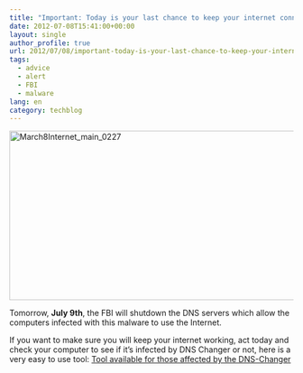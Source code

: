 ```yaml
---
title: "Important: Today is your last chance to keep your internet connection"
date: 2012-07-08T15:41:00+00:00
layout: single
author_profile: true
url: 2012/07/08/important-today-is-your-last-chance-to-keep-your-internet-connection/
tags:
  - advice
  - alert
  - FBI
  - malware
lang: en
category: techblog
---
```

<a href="http://lh6.ggpht.com/-lra1MhQaWNs/T_mjIjxGARI/AAAAAAAAGak/An-IiSoRXj0/s1600-h/March8Internet_main_0227%25255B4%25255D.jpg" target="_blank"><img title="March8Internet_main_0227" border="0" alt="March8Internet_main_0227" src="http://lh6.ggpht.com/-11F5JCQ2R1A/T_mjLz1ZY7I/AAAAAAAAGas/oCkrkouoXxo/March8Internet_main_0227_thumb%25255B2%25255D.jpg?imgmax=800" width="530" height="300" /></a>

Tomorrow, **July 9th**, the FBI will shutdown the DNS servers which allow the computers infected with this malware to use the Internet.

If you want to make sure you will keep your internet working, act today and check your computer to see if it’s infected by DNS Changer or not, here is a very easy to use tool: <a title="http://www.avira.com/en/support-for-home-knowledgebase-detail/kbid/1199" href="http://www.avira.com/en/support-for-home-knowledgebase-detail/kbid/1199" target="_blank">Tool available for those affected by the DNS-Changer</a>
